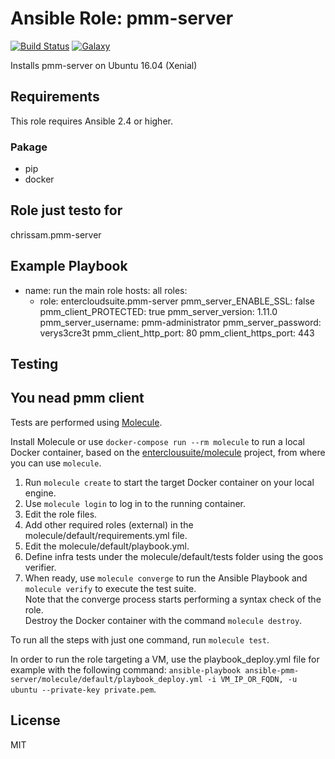 Ansible Role: pmm-server 
======================================

[![Build Status](https://travis-ci.org/entercloudsuite/ansible-pmm-server.svg?branch=master)](https://travis-ci.org/entercloudsuite/ansible-pmm-server)
[![Galaxy](https://img.shields.io/badge/galaxy-entercloudsuite.pmm-server-blue.svg?style=flat-square)](https://galaxy.ansible.com/entercloudsuite/pmm-server)  

Installs pmm-server on Ubuntu 16.04 (Xenial)

## Requirements
This role requires Ansible 2.4 or higher.
### Pakage
 - pip
 - docker

## Role just testo for
chrissam.pmm-server

## Example Playbook

- name: run the main role
  hosts: all
  roles:
  - role: entercloudsuite.pmm-server
    pmm_server_ENABLE_SSL: false
    pmm_client_PROTECTED: true
    pmm_server_version: 1.11.0
    pmm_server_username: pmm-administrator
    pmm_server_password: verys3cre3t
    pmm_client_http_port: 80
    pmm_client_https_port: 443

## Testing

## You nead pmm client


Tests are performed using [Molecule](http://molecule.readthedocs.org/en/latest/).

Install Molecule or use `docker-compose run --rm molecule` to run a local Docker container, based on the [enterclousuite/molecule](https://hub.docker.com/r/fminzoni/molecule/) project, from where you can use `molecule`.

1. Run `molecule create` to start the target Docker container on your local engine.  
2. Use `molecule login` to log in to the running container.  
3. Edit the role files.  
4. Add other required roles (external) in the molecule/default/requirements.yml file.  
5. Edit the molecule/default/playbook.yml.  
6. Define infra tests under the molecule/default/tests folder using the goos verifier.  
7. When ready, use `molecule converge` to run the Ansible Playbook and `molecule verify` to execute the test suite.  
Note that the converge process starts performing a syntax check of the role.  
Destroy the Docker container with the command `molecule destroy`.   

To run all the steps with just one command, run `molecule test`. 

In order to run the role targeting a VM, use the playbook_deploy.yml file for example with the following command: `ansible-playbook ansible-pmm-server/molecule/default/playbook_deploy.yml -i VM_IP_OR_FQDN, -u ubuntu --private-key private.pem`.  

## License

MIT
